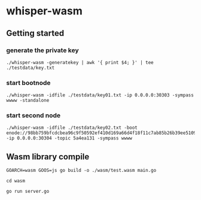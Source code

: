 # whisper-wasm

## Getting started
### generate the private key
```
./whisper-wasm -generatekey | awk '{ print $4; }' | tee ./testdata/key.txt
```
### start bootnode
```
./whisper-wasm -idfile ./testdata/key01.txt -ip 0.0.0.0:30303 -sympass wwww -standalone
```

### start second node
```
./whisper-wasm -idfile ./testdata/key02.txt -boot enode://98bb759bfcdcbea96c9f50592ef410d169a66d4f18f11c7ab85b26b39ee510929f2a3fca545ad81fb6ef02f91ae8e75b784ee132d6aacea0dcb283c08adb6724@127.0.0.1:30303 -ip 0.0.0.0:30304 -topic 5a4ea131 -sympass wwww
```

## Wasm library compile
```
GOARCH=wasm GOOS=js go build -o ./wasm/test.wasm main.go

cd wasm

go run server.go
```
